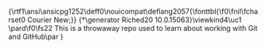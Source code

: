 {\rtf1\ansi\ansicpg1252\deff0\nouicompat\deflang2057{\fonttbl{\f0\fnil\fcharset0 Courier New;}}
{\*\generator Riched20 10.0.15063}\viewkind4\uc1 
\pard\f0\fs22 This is a throwaway repo used to learn about working with Git and GitHub\par
}
 